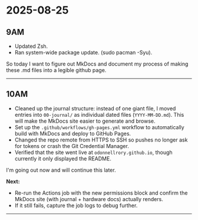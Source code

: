 # 2025-08-25

## 9AM
 - Updated Zsh.
 - Ran system-wide package update.  (sudo pacman -Syu).

 So today I want to figure out MkDocs and document my process of making these .md files into a legible github page.

---

## 10AM
- Cleaned up the journal structure: instead of one giant file, I moved entries into `00-journal/` as individual dated files (`YYYY-MM-DD.md`). This will make the MkDocs site easier to generate and browse.
- Set up the `.github/workflows/gh-pages.yml` workflow to automatically build with MkDocs and deploy to GitHub Pages.
- Changed the repo remote from HTTPS to SSH so pushes no longer ask for tokens or crash the Git Credential Manager.
- Verified that the site went live at `odonnellrory.github.io`, though currently it only displayed the README.

I'm going out now and will continue this later.

**Next:**  
- Re-run the Actions job with the new permissions block and confirm the MkDocs site (with journal + hardware docs) actually renders.  
- If it still fails, capture the job logs to debug further.

---



